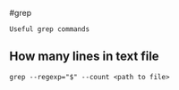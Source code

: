 #grep

    Useful grep commands
    
## How many lines in text file

    grep --regexp="$" --count <path to file>